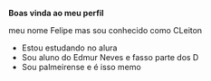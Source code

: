 **Boas vinda ao meu perfil**

meu nome Felipe mas sou conhecido como CLeiton

- Estou estudando no alura
- Sou aluno do Edmur Neves e fasso parte dos D
- Sou palmeirense e é isso memo
